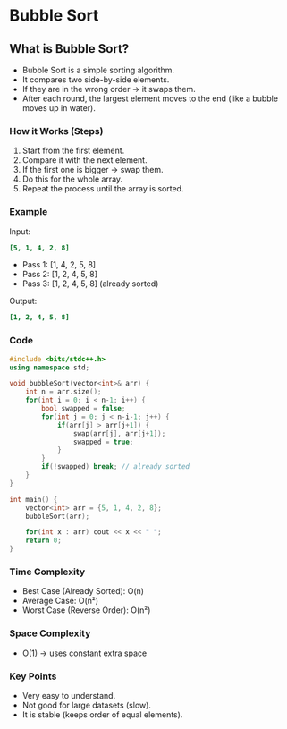 # Bubble Sort

## What is Bubble Sort?
- Bubble Sort is a simple sorting algorithm.
- It compares two side-by-side elements.
- If they are in the wrong order → it swaps them.
- After each round, the largest element moves to the end (like a bubble moves up in water).

### How it Works (Steps)
1. Start from the first element.
2. Compare it with the next element.
3. If the first one is bigger → swap them.
4. Do this for the whole array.
5. Repeat the process until the array is sorted.

### Example
Input:
```ini
[5, 1, 4, 2, 8]
```
- Pass 1: [1, 4, 2, 5, 8]
- Pass 2: [1, 2, 4, 5, 8]
- Pass 3: [1, 2, 4, 5, 8] (already sorted)

Output:
```ini
[1, 2, 4, 5, 8]
```

### Code
```cpp
#include <bits/stdc++.h>
using namespace std;

void bubbleSort(vector<int>& arr) {
    int n = arr.size();
    for(int i = 0; i < n-1; i++) {
        bool swapped = false;
        for(int j = 0; j < n-i-1; j++) {
            if(arr[j] > arr[j+1]) {
                swap(arr[j], arr[j+1]);
                swapped = true;
            }
        }
        if(!swapped) break; // already sorted
    }
}

int main() {
    vector<int> arr = {5, 1, 4, 2, 8};
    bubbleSort(arr);

    for(int x : arr) cout << x << " ";
    return 0;
}
```

### Time Complexity
- Best Case (Already Sorted): O(n)
- Average Case: O(n²)
- Worst Case (Reverse Order): O(n²)

### Space Complexity
- O(1) → uses constant extra space

### Key Points
- Very easy to understand.
- Not good for large datasets (slow).
- It is stable (keeps order of equal elements).
